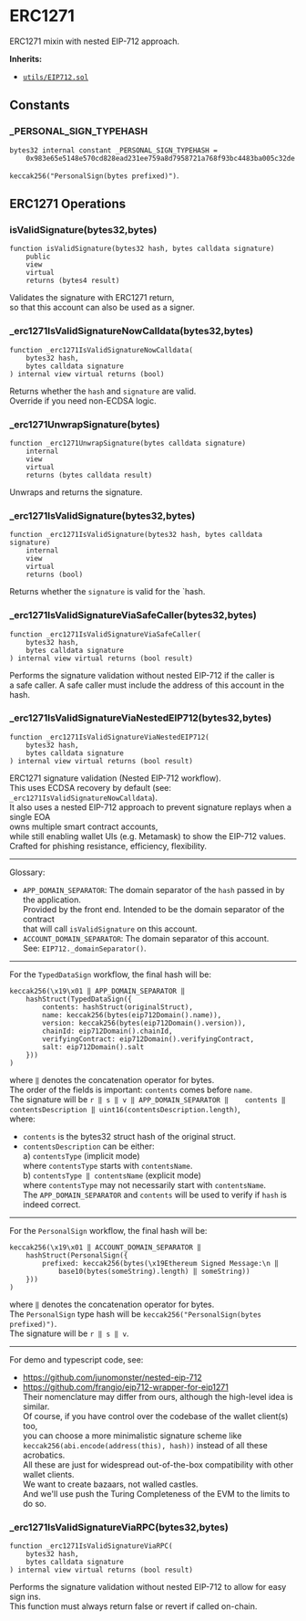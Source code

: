 # ERC1271

ERC1271 mixin with nested EIP-712 approach.




<b>Inherits:</b>  

- [`utils/EIP712.sol`](utils/eip712.md)  


<!-- customintro:start --><!-- customintro:end -->

## Constants

### _PERSONAL_SIGN_TYPEHASH

```solidity
bytes32 internal constant _PERSONAL_SIGN_TYPEHASH =
    0x983e65e5148e570cd828ead231ee759a8d7958721a768f93bc4483ba005c32de
```

`keccak256("PersonalSign(bytes prefixed)")`.

## ERC1271 Operations

### isValidSignature(bytes32,bytes)

```solidity
function isValidSignature(bytes32 hash, bytes calldata signature)
    public
    view
    virtual
    returns (bytes4 result)
```

Validates the signature with ERC1271 return,   
so that this account can also be used as a signer.

### _erc1271IsValidSignatureNowCalldata(bytes32,bytes)

```solidity
function _erc1271IsValidSignatureNowCalldata(
    bytes32 hash,
    bytes calldata signature
) internal view virtual returns (bool)
```

Returns whether the `hash` and `signature` are valid.   
Override if you need non-ECDSA logic.

### _erc1271UnwrapSignature(bytes)

```solidity
function _erc1271UnwrapSignature(bytes calldata signature)
    internal
    view
    virtual
    returns (bytes calldata result)
```

Unwraps and returns the signature.

### _erc1271IsValidSignature(bytes32,bytes)

```solidity
function _erc1271IsValidSignature(bytes32 hash, bytes calldata signature)
    internal
    view
    virtual
    returns (bool)
```

Returns whether the `signature` is valid for the `hash.

### _erc1271IsValidSignatureViaSafeCaller(bytes32,bytes)

```solidity
function _erc1271IsValidSignatureViaSafeCaller(
    bytes32 hash,
    bytes calldata signature
) internal view virtual returns (bool result)
```

Performs the signature validation without nested EIP-712 if the caller is   
a safe caller. A safe caller must include the address of this account in the hash.

### _erc1271IsValidSignatureViaNestedEIP712(bytes32,bytes)

```solidity
function _erc1271IsValidSignatureViaNestedEIP712(
    bytes32 hash,
    bytes calldata signature
) internal view virtual returns (bool result)
```

ERC1271 signature validation (Nested EIP-712 workflow).   
This uses ECDSA recovery by default (see: `_erc1271IsValidSignatureNowCalldata`).   
It also uses a nested EIP-712 approach to prevent signature replays when a single EOA   
owns multiple smart contract accounts,   
while still enabling wallet UIs (e.g. Metamask) to show the EIP-712 values.   
Crafted for phishing resistance, efficiency, flexibility.   
__________________________________________________________________________________________   
Glossary:   
- `APP_DOMAIN_SEPARATOR`: The domain separator of the `hash` passed in by the application.   
  Provided by the front end. Intended to be the domain separator of the contract   
  that will call `isValidSignature` on this account.   
- `ACCOUNT_DOMAIN_SEPARATOR`: The domain separator of this account.   
  See: `EIP712._domainSeparator()`.   
__________________________________________________________________________________________   
For the `TypedDataSign` workflow, the final hash will be:   
```solidity   
keccak256(\x19\x01 ‖ APP_DOMAIN_SEPARATOR ‖   
    hashStruct(TypedDataSign({   
        contents: hashStruct(originalStruct),   
        name: keccak256(bytes(eip712Domain().name)),   
        version: keccak256(bytes(eip712Domain().version)),   
        chainId: eip712Domain().chainId,   
        verifyingContract: eip712Domain().verifyingContract,   
        salt: eip712Domain().salt   
    }))   
)   
```   
where `‖` denotes the concatenation operator for bytes.   
The order of the fields is important: `contents` comes before `name`.   
The signature will be `r ‖ s ‖ v ‖ APP_DOMAIN_SEPARATOR ‖   
contents ‖ contentsDescription ‖ uint16(contentsDescription.length)`,   
where:   
- `contents` is the bytes32 struct hash of the original struct.   
- `contentsDescription` can be either:   
a) `contentsType` (implicit mode)   
    where `contentsType` starts with `contentsName`.   
b) `contentsType ‖ contentsName` (explicit mode)   
    where `contentsType` may not necessarily start with `contentsName`.   
The `APP_DOMAIN_SEPARATOR` and `contents` will be used to verify if `hash` is indeed correct.   
__________________________________________________________________________________________   
For the `PersonalSign` workflow, the final hash will be:   
```solidity   
keccak256(\x19\x01 ‖ ACCOUNT_DOMAIN_SEPARATOR ‖   
    hashStruct(PersonalSign({   
        prefixed: keccak256(bytes(\x19Ethereum Signed Message:\n ‖   
            base10(bytes(someString).length) ‖ someString))   
    }))   
)   
```   
where `‖` denotes the concatenation operator for bytes.   
The `PersonalSign` type hash will be `keccak256("PersonalSign(bytes prefixed)")`.   
The signature will be `r ‖ s ‖ v`.   
__________________________________________________________________________________________   
For demo and typescript code, see:   
- https://github.com/junomonster/nested-eip-712   
- https://github.com/frangio/eip712-wrapper-for-eip1271   
Their nomenclature may differ from ours, although the high-level idea is similar.   
Of course, if you have control over the codebase of the wallet client(s) too,   
you can choose a more minimalistic signature scheme like   
`keccak256(abi.encode(address(this), hash))` instead of all these acrobatics.   
All these are just for widespread out-of-the-box compatibility with other wallet clients.   
We want to create bazaars, not walled castles.   
And we'll use push the Turing Completeness of the EVM to the limits to do so.

### _erc1271IsValidSignatureViaRPC(bytes32,bytes)

```solidity
function _erc1271IsValidSignatureViaRPC(
    bytes32 hash,
    bytes calldata signature
) internal view virtual returns (bool result)
```

Performs the signature validation without nested EIP-712 to allow for easy sign ins.   
This function must always return false or revert if called on-chain.